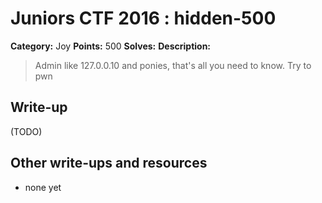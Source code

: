 # Juniors CTF 2016 : hidden-500

**Category:** Joy
**Points:** 500
**Solves:**
**Description:**

> Admin like 127.0.0.10 and ponies, that's all you need to know. Try to pwn

## Write-up

(TODO)

## Other write-ups and resources

* none yet
